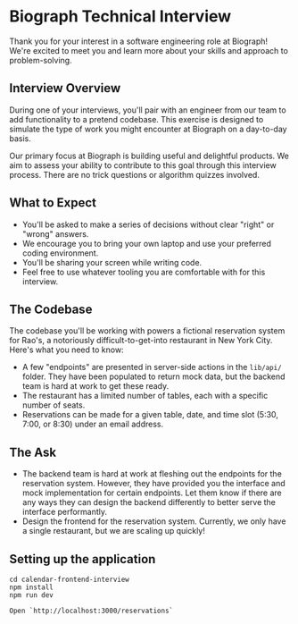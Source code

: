 # Biograph Technical Interview

Thank you for your interest in a software engineering role at Biograph! We're excited to meet you and learn more about your skills and approach to problem-solving.

## Interview Overview

During one of your interviews, you'll pair with an engineer from our team to add functionality to a pretend codebase. This exercise is designed to simulate the type of work you might encounter at Biograph on a day-to-day basis.

Our primary focus at Biograph is building useful and delightful products. We aim to assess your ability to contribute to this goal through this interview process. There are no trick questions or algorithm quizzes involved.

## What to Expect

- You'll be asked to make a series of decisions without clear "right" or "wrong" answers.
- We encourage you to bring your own laptop and use your preferred coding environment.
- You'll be sharing your screen while writing code.
- Feel free to use whatever tooling you are comfortable with for this interview. 

## The Codebase

The codebase you'll be working with powers a fictional reservation system for Rao's, a notoriously difficult-to-get-into restaurant in New York City. Here's what you need to know:

- A few "endpoints" are presented in server-side actions in the `lib/api/` folder. They have been populated to return mock data, but the backend team is hard at work to get these ready. 
- The restaurant has a limited number of tables, each with a specific number of seats.
- Reservations can be made for a given table, date, and time slot (5:30, 7:00, or 8:30) under an email address.

## The Ask
- The backend team is hard at work at fleshing out the endpoints for the reservation system. However, they have provided you the interface and mock implementation for certain endpoints. Let them know if there are any ways they can design the backend differently to better serve the interface performantly. 
- Design the frontend for the reservation system. Currently, we only have a single restaurant, but we are scaling up quickly!

## Setting up the application
```
cd calendar-frontend-interview
npm install
npm run dev

Open `http://localhost:3000/reservations`
```
